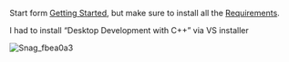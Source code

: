 Start form [Getting Started](https://www.openddsharp.com/articles/getting_started.html "‌"),  but make sure to install all the [Requirements](https://www.openddsharp.com/articles/getting_started.html#requirements "‌").

I had to install “Desktop Development with C++” via VS installer 

![Snag_fbea0a3](https://github.com/amielc1/LearnDDS/assets/2409265/548cdf3d-454d-4529-8b30-37a5f1960350)
